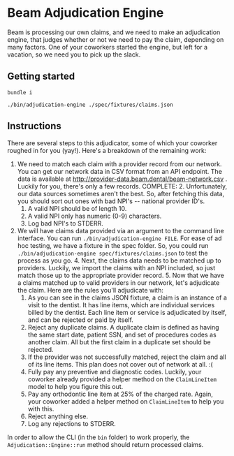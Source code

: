 # Beam Adjudication Engine

Beam is processing our own claims, and we need to make an adjudication engine, that judges whether or not we need to pay the claim, depending on many factors. One of your coworkers started the engine, but left for a vacation, so we need you to pick up the slack.

## Getting started

```
bundle i

./bin/adjudication-engine ./spec/fixtures/claims.json
```

## Instructions

There are several steps to this adjudicator, some of which your coworker roughed in for you (yay!). Here's a breakdown of the remaining work:

1. We need to match each claim with a provider record from our network. You can get our network data in CSV format from an API endpoint. The data is available at http://provider-data.beam.dental/beam-network.csv . Luckily for you, there's only a few records.
COMPLETE:  2. Unfortunately, our data sources sometimes aren't the best. So, after fetching this data, you should sort out ones with bad NPI's -- national provider ID's.
    1. A valid NPI should be of length 10.
    2. A valid NPI only has numeric (0-9) characters.
    3. Log bad NPI's to STDERR.
3. We will have claims data provided via an argument to the command line interface. You can run `./bin/adjudication-engine FILE`. For ease of ad hoc testing, we have a fixture in the spec folder. So, you could run `./bin/adjudication-engine spec/fixtures/claims.json` to test the process as you go.
   4. Next, the claims data needs to be matched up to providers. Luckily, we import the claims with an NPI included, so just match those up to the appropriate provider record.
   5. Now that we have a claims matched up to valid providers in our network, let's adjudicate the claim. Here are the rules you'll adjudicate with:
    1. As you can see in the claims JSON fixture, a claim is an instance of a visit to the dentist. It has line items, which are individual services billed by the dentist. Each line item or service is adjudicated by itself, and can be rejected or paid by itself.
    2. Reject any duplicate claims. A duplicate claim is defined as having the same start date, patient SSN, and set of procedures codes as another claim. All but the first claim in a duplicate set should be rejected.
    3. If the provider was not successfully matched, reject the claim and all of its line items. This plan does not cover out of network at all. :(
    4. Fully pay any preventive and diagnostic codes. Luckily, your coworker already provided a helper method on the `ClaimLineItem` model to help you figure this out.
    5. Pay any orthodontic line item at 25% of the charged rate. Again, your coworker added a helper method on `ClaimLineItem` to help you with this.
    6. Reject anything else.
    7. Log any rejections to STDERR.

In order to allow the CLI (in the `bin` folder) to work properly, the `Adjudication::Engine::run` method should return processed claims.
